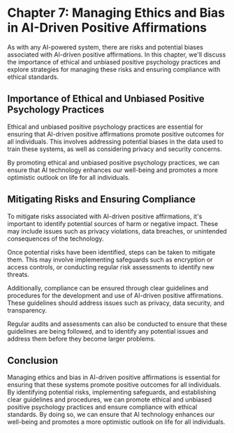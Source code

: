 Chapter 7: Managing Ethics and Bias in AI-Driven Positive Affirmations
======================================================================

As with any AI-powered system, there are risks and potential biases associated with AI-driven positive affirmations. In this chapter, we'll discuss the importance of ethical and unbiased positive psychology practices and explore strategies for managing these risks and ensuring compliance with ethical standards.

Importance of Ethical and Unbiased Positive Psychology Practices
----------------------------------------------------------------

Ethical and unbiased positive psychology practices are essential for ensuring that AI-driven positive affirmations promote positive outcomes for all individuals. This involves addressing potential biases in the data used to train these systems, as well as considering privacy and security concerns.

By promoting ethical and unbiased positive psychology practices, we can ensure that AI technology enhances our well-being and promotes a more optimistic outlook on life for all individuals.

Mitigating Risks and Ensuring Compliance
----------------------------------------

To mitigate risks associated with AI-driven positive affirmations, it's important to identify potential sources of harm or negative impact. These may include issues such as privacy violations, data breaches, or unintended consequences of the technology.

Once potential risks have been identified, steps can be taken to mitigate them. This may involve implementing safeguards such as encryption or access controls, or conducting regular risk assessments to identify new threats.

Additionally, compliance can be ensured through clear guidelines and procedures for the development and use of AI-driven positive affirmations. These guidelines should address issues such as privacy, data security, and transparency.

Regular audits and assessments can also be conducted to ensure that these guidelines are being followed, and to identify any potential issues and address them before they become larger problems.

Conclusion
----------

Managing ethics and bias in AI-driven positive affirmations is essential for ensuring that these systems promote positive outcomes for all individuals. By identifying potential risks, implementing safeguards, and establishing clear guidelines and procedures, we can promote ethical and unbiased positive psychology practices and ensure compliance with ethical standards. By doing so, we can ensure that AI technology enhances our well-being and promotes a more optimistic outlook on life for all individuals.


